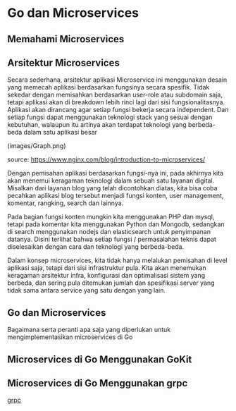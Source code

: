 # Go dan Microservices


## Memahami Microservices



## Arsitektur Microservices
Secara sederhana, arsitektur aplikasi Microservice ini menggunakan desain yang memecah aplikasi berdasarkan fungsinya secara spesifik. Tidak sekedar dengan memisahkan berdasarkan user-role atau subdomain saja, tetapi aplikasi akan di breakdown lebih rinci lagi dari sisi fungsionalitasnya. Aplikasi akan dirancang agar setiap fungsi bekerja secara independent. Dan setiap fungsi dapat menggunakan teknologi stack yang sesuai dengan kebutuhan, walaupun itu artinya akan terdapat teknologi yang berbeda-beda dalam satu aplikasi besar

(images/Graph.png)

source: https://www.nginx.com/blog/introduction-to-microservices/

Dengan pemisahan aplikasi berdasarkan fungsi-nya ini, pada akhirnya kita akan menemui keragaman teknologi dalam sebuah satu layanan digital. Misalkan dari layanan blog yang telah dicontohkan diatas, kita bisa coba pecahkan aplikasi blog tersebut menjadi fungsi konten, user management, komentar, rangking, search dan lainnya.

Pada bagian fungsi konten mungkin kita menggunakan PHP dan mysql, tetapi pada komentar kita menggunakan Python dan Mongodb, sedangkan di search menggunakan nodejs dan elasticsearch untuk penyimpanan datanya. Disini terlihat bahwa setiap fungsi / permasalahan teknis dapat diselesaikan dengan cara dan teknologi yang berbeda-beda.

Dalam konsep microservices, kita tidak hanya melalukan pemisahan di level aplikasi saja, tetapi dari sisi infrastruktur pula. Kita akan menemukan keragaman arsitektur infra, konfigurasi dan optimalisasi sistem yang berbeda, dan sering pula ditemukan jumlah dan spesifikasi server yang tidak sama antara service yang satu dengan yang lain.
## Go dan Microservices

Bagaimana serta peranti apa saja yang diperlukan untuk mengimplementasikan microservices di Go


## Microservices di Go Menggunakan GoKit



## Microservices di Go Menggunakan grpc

[grpc](http://grpc.io)


